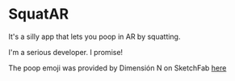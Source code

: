 #  SquatAR

It's a silly app that lets you poop in AR by squatting.

I'm a serious developer. I promise!

The poop emoji was provided by Dimensión N on SketchFab [here](https://skfb.ly/6nxVr) 
